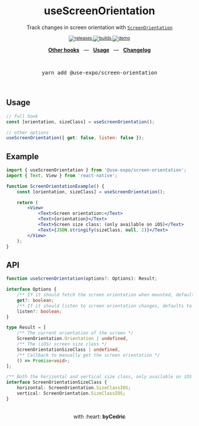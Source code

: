 <div align="center">
    <h1>useScreenOrientation</h1>
    <p>Track changes in screen orientation with <a href="https://docs.expo.io/versions/latest/sdk/screen-orientation/"><code>ScreenOrientation</code></a></p>
    <sup>
        <a href="https://github.com/bycedric/use-expo/releases">
            <img src="https://img.shields.io/github/release/byCedric/use-expo/all.svg?style=flat-square" alt="releases" />
        </a>
        <a href="https://github.com/bycedric/use-expo/actions">
            <img src="https://img.shields.io/github/workflow/status/byCedric/use-expo/Packages/master.svg?style=flat-square" alt="builds" />
        </a>
        <a href="https://exp.host/@bycedric/use-expo">
            <img src="https://img.shields.io/badge/demo-expo.io-lightgrey.svg?style=flat-square" alt="demo" />
        </a>
    </sup>
    <br />
    <p align="center">
        <a href="https://github.com/byCedric/use-expo#readme"><b>Other hooks</b></a>
        &nbsp;&nbsp;&mdash;&nbsp;&nbsp;
        <a href="https://github.com/byCedric/use-expo#usage"><b>Usage</b></a>
        &nbsp;&nbsp;&mdash;&nbsp;&nbsp;
        <a href="https://github.com/byCedric/use-expo/blob/master/CHANGELOG.md"><b>Changelog</b></a>
    </p>
    <br />
    <pre>yarn add @use-expo/screen-orientation</pre>
    <br />
</div>

## Usage

```jsx
// full hook
const [orientation, sizeClass] = useScreenOrientation();

// other options
useScreenOrientation({ get: false, listen: false });
```


## Example

```jsx
import { useScreenOrientation } from '@use-expo/screen-orientation';
import { Text, View } from 'react-native';

function ScreenOrientationExample() {
    const [orientation, sizeClass] = useScreenOrientation();

    return (
        <View>
            <Text>Screen orientation:</Text>
            <Text>{orientation}</Text>
            <Text>Screen size class: (only available on iOS)</Text>
            <Text>{JSON.stringify(sizeClass, null, 2)}</Text>
        </View>
    );
}
```


## API

```ts
function useScreenOrientation(options?: Options): Result;

interface Options {
    /** If it should fetch the screen orientation when mounted, defaults to `true` */
    get?: boolean;
    /** If it should listen to screen orientation changes, defaults to `true` */
	listen?: boolean;
}

type Result = [
    /** The current orientation of the screen */
    ScreenOrientation.Orientation | undefined,
    /** The (iOS) screen size class */
    ScreenOrientationSizeClass | undefined,
    /** Callback to manually get the screen orientation */
    () => Promise<void>;
];

/** Both the horizontal and vertical size class, only available on iOS */
interface ScreenOrientationSizeClass {
    horizontal: ScreenOrientation.SizeClassIOS;
    vertical: ScreenOrientation.SizeClassIOS;
}
```

<div align="center">
    <br />
    with :heart: <strong>byCedric</strong>
    <br />
</div>
